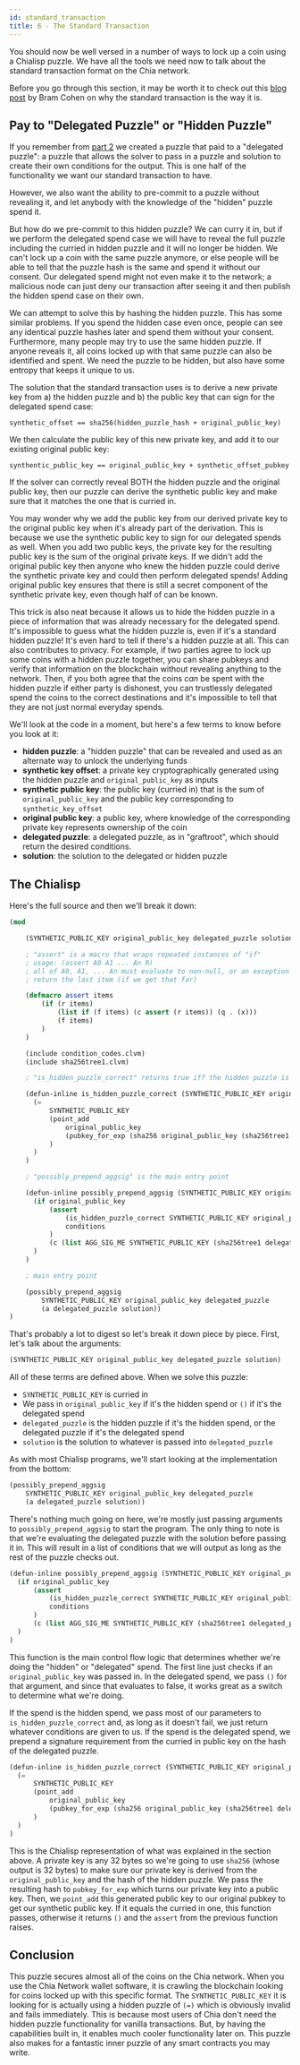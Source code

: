 ```yaml
---
id: standard_transaction
title: 6 - The Standard Transaction
---
```


You should now be well versed in a number of ways to lock up a coin using a Chialisp puzzle.  We have all the tools we need now to talk about the standard transaction format on the Chia network.

Before you go through this section, it may be worth it to check out this [blog post](https://www.chia.net/2021/05/27/Agrgregated-Sigs-Taproot-Graftroot.html) by Bram Cohen on why the standard transaction is the way it is.

## Pay to "Delegated Puzzle" or "Hidden Puzzle"

If you remember from [part 2](/docs/coins_spends_and_wallets) we created a puzzle that paid to a "delegated puzzle": a puzzle that allows the solver to pass in a puzzle and solution to create their own conditions for the output.  This is one half of the functionality we want our standard transaction to have.

However, we also want the ability to pre-commit to a puzzle without revealing it, and let anybody with the knowledge of the "hidden" puzzle spend it.

But how do we pre-commit to this hidden puzzle?  We can curry it in, but if we perform the delegated spend case we will have to reveal the full puzzle including the curried in hidden puzzle and it will no longer be hidden.  We can't lock up a coin with the same puzzle anymore, or else people will be able to tell that the puzzle hash is the same and spend it without our consent.  Our delegated spend might not even make it to the network; a malicious node can just deny our transaction after seeing it and then publish the hidden spend case on their own.

We can attempt to solve this by hashing the hidden puzzle.  This has some similar problems.  If you spend the hidden case even once, people can see any identical puzzle hashes later and spend them without your consent.  Furthermore, many people may try to use the same hidden puzzle.  If anyone reveals it, all coins locked up with that same puzzle can also be identified and spent.  We need the puzzle to be hidden, but also have some entropy that keeps it unique to us.

The solution that the standard transaction uses is to derive a new private key from a) the hidden puzzle and b) the public key that can sign for the delegated spend case:

`synthetic_offset == sha256(hidden_puzzle_hash + original_public_key)`

We then calculate the public key of this new private key, and add it to our existing original public key:

`synthentic_public_key == original_public_key + synthetic_offset_pubkey`

If the solver can correctly reveal BOTH the hidden puzzle and the original public key, then our puzzle can derive the synthetic public key and make sure that it matches the one that is curried in.

You may wonder why we add the public key from our derived private key to the original public key when it's already part of the derivation.  This is because we use the synthetic public key to sign for our delegated spends as well.  When you add two public keys, the private key for the resulting public key is the sum of the original private keys.  If we didn't add the original public key then anyone who knew the hidden puzzle could derive the synthetic private key and could then perform delegated spends!  Adding original public key ensures that there is still a secret component of the synthetic private key, even though half of can be known.

This trick is also neat because it allows us to hide the hidden puzzle in a piece of information that was already necessary for the delegated spend.  It's impossible to guess what the hidden puzzle is, even if it's a standard hidden puzzle!  It's even hard to tell if there's a hidden puzzle at all.  This can also contributes to privacy.  For example, if two parties agree to lock up some coins with a hidden puzzle together, you can share pubkeys and verify that information on the blockchain without revealing anything to the network.  Then, if you both agree that the coins *can* be spent with the hidden puzzle if either party is dishonest, you can trustlessly delegated spend the coins to the correct destinations and it's impossible to tell that they are not just normal everyday spends.

We'll look at the code in a moment, but here's a few terms to know before you look at it:

* **hidden puzzle**: a "hidden puzzle" that can be revealed and used as an alternate way to unlock the underlying funds
* **synthetic key offset**: a private key cryptographically generated using the hidden puzzle and `original_public_key` as inputs
* **synthetic public key**: the public key (curried in) that is the sum of `original_public_key` and the public key corresponding to `synthetic_key_offset`
* **original public key**: a public key, where knowledge of the corresponding private key represents ownership of the coin
* **delegated puzzle**: a delegated puzzle, as in "graftroot", which should return the desired conditions.
* **solution**: the solution to the delegated or hidden puzzle

## The Chialisp

Here's the full source and then we'll break it down:

```lisp
(mod

    (SYNTHETIC_PUBLIC_KEY original_public_key delegated_puzzle solution)

    ; "assert" is a macro that wraps repeated instances of "if"
    ; usage: (assert A0 A1 ... An R)
    ; all of A0, A1, ... An must evaluate to non-null, or an exception is raised
    ; return the last item (if we get that far)

    (defmacro assert items
        (if (r items)
            (list if (f items) (c assert (r items)) (q . (x)))
            (f items)
        )
    )

    (include condition_codes.clvm)
    (include sha256tree1.clvm)

    ; "is_hidden_puzzle_correct" returns true iff the hidden puzzle is correctly encoded

    (defun-inline is_hidden_puzzle_correct (SYNTHETIC_PUBLIC_KEY original_public_key delegated_puzzle)
      (=
          SYNTHETIC_PUBLIC_KEY
          (point_add
              original_public_key
              (pubkey_for_exp (sha256 original_public_key (sha256tree1 delegated_puzzle)))
          )
      )
    )

    ; "possibly_prepend_aggsig" is the main entry point

    (defun-inline possibly_prepend_aggsig (SYNTHETIC_PUBLIC_KEY original_public_key delegated_puzzle conditions)
      (if original_public_key
          (assert
              (is_hidden_puzzle_correct SYNTHETIC_PUBLIC_KEY original_public_key delegated_puzzle)
              conditions
          )
          (c (list AGG_SIG_ME SYNTHETIC_PUBLIC_KEY (sha256tree1 delegated_puzzle)) conditions)
      )
    )

    ; main entry point

    (possibly_prepend_aggsig
        SYNTHETIC_PUBLIC_KEY original_public_key delegated_puzzle
        (a delegated_puzzle solution))
)
```

That's probably a lot to digest so let's break it down piece by piece.  First, let's talk about the arguments:

```lisp
(SYNTHETIC_PUBLIC_KEY original_public_key delegated_puzzle solution)
```

All of these terms are defined above.  When we solve this puzzle:
* `SYNTHETIC_PUBLIC_KEY` is curried in
* We pass in `original_public_key` if it's the hidden spend or `()` if it's the delegated spend
* `delegated_puzzle` is the hidden puzzle if it's the hidden spend, or the delegated puzzle if it's the delegated spend
* `solution` is the solution to whatever is passed into `delegated_puzzle`

As with most Chialisp programs, we'll start looking at the implementation from the bottom:

```lisp
(possibly_prepend_aggsig
    SYNTHETIC_PUBLIC_KEY original_public_key delegated_puzzle
    (a delegated_puzzle solution))
```

There's nothing much going on here, we're mostly just passing arguments to `possibly_prepend_aggsig` to start the program.  The only thing to note is that we're evaluating the delegated puzzle with the solution before passing it in.  This will result in a list of conditions that we will output as long as the rest of the puzzle checks out.

```lisp
(defun-inline possibly_prepend_aggsig (SYNTHETIC_PUBLIC_KEY original_public_key delegated_puzzle conditions)
  (if original_public_key
      (assert
          (is_hidden_puzzle_correct SYNTHETIC_PUBLIC_KEY original_public_key delegated_puzzle) ; hidden case
          conditions
      )
      (c (list AGG_SIG_ME SYNTHETIC_PUBLIC_KEY (sha256tree1 delegated_puzzle)) conditions) ; delegated case
  )
)
```

This function is the main control flow logic that determines whether we're doing the "hidden" or "delegated" spend.  The first line just checks if an `original_public_key` was passed in.  In the delegated spend, we pass `()` for that argument, and since that evaluates to false, it works great as a switch to determine what we're doing.

If the spend is the hidden spend, we pass most of our parameters to `is_hidden_puzzle_correct` and, as long as it doesn't fail, we just return whatever conditions are given to us.  If the spend is the delegated spend, we prepend a signature requirement from the curried in public key on the hash of the delegated puzzle.

```lisp
(defun-inline is_hidden_puzzle_correct (SYNTHETIC_PUBLIC_KEY original_public_key delegated_puzzle)
  (=
      SYNTHETIC_PUBLIC_KEY
      (point_add
          original_public_key
          (pubkey_for_exp (sha256 original_public_key (sha256tree1 delegated_puzzle)))
      )
  )
)
```

This is the Chialisp representation of what was explained in the section above.  A private key is any 32 bytes so we're going to use `sha256` (whose output is 32 bytes) to make sure our private key is derived from the `original_public_key` and the hash of the hidden puzzle.  We pass the resulting hash to `pubkey_for_exp` which turns our private key into a public key.  Then, we `point_add` this generated public key to our original pubkey to get our synthetic public key.  If it equals the curried in one, this function passes, otherwise it returns `()` and the `assert` from the previous function raises.


## Conclusion
This puzzle secures almost all of the coins on the Chia network.  When you use the Chia Network wallet software, it is crawling the blockchain looking for coins locked up with this specific format.  The `SYNTHETIC_PUBLIC_KEY` it is looking for is actually using a hidden puzzle of `(=)` which is obviously invalid and fails immediately.  This is because most users of Chia don't need the hidden puzzle functionality for vanilla transactions.  But, by having the capabilities built in, it enables much cooler functionality later on.  This puzzle also makes for a fantastic inner puzzle of any smart contracts you may write.